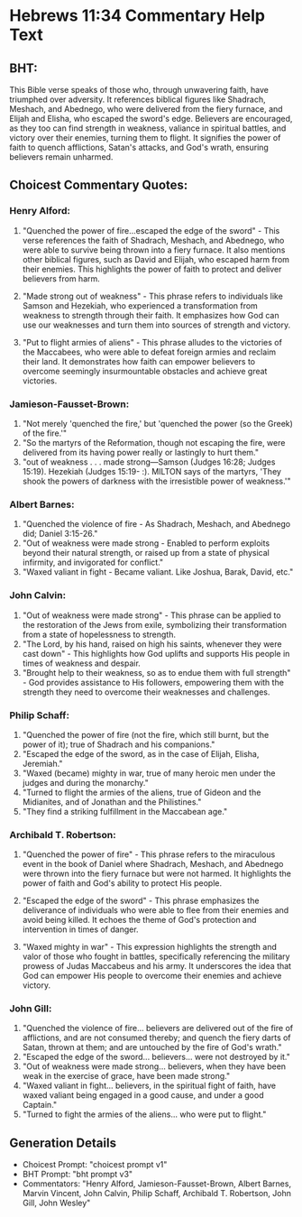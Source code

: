 # Hebrews 11:34 Commentary Help Text

## BHT:
This Bible verse speaks of those who, through unwavering faith, have triumphed over adversity. It references biblical figures like Shadrach, Meshach, and Abednego, who were delivered from the fiery furnace, and Elijah and Elisha, who escaped the sword's edge. Believers are encouraged, as they too can find strength in weakness, valiance in spiritual battles, and victory over their enemies, turning them to flight. It signifies the power of faith to quench afflictions, Satan's attacks, and God's wrath, ensuring believers remain unharmed.

## Choicest Commentary Quotes:
### Henry Alford:
1. "Quenched the power of fire...escaped the edge of the sword" - This verse references the faith of Shadrach, Meshach, and Abednego, who were able to survive being thrown into a fiery furnace. It also mentions other biblical figures, such as David and Elijah, who escaped harm from their enemies. This highlights the power of faith to protect and deliver believers from harm.

2. "Made strong out of weakness" - This phrase refers to individuals like Samson and Hezekiah, who experienced a transformation from weakness to strength through their faith. It emphasizes how God can use our weaknesses and turn them into sources of strength and victory.

3. "Put to flight armies of aliens" - This phrase alludes to the victories of the Maccabees, who were able to defeat foreign armies and reclaim their land. It demonstrates how faith can empower believers to overcome seemingly insurmountable obstacles and achieve great victories.

### Jamieson-Fausset-Brown:
1. "Not merely 'quenched the fire,' but 'quenched the power (so the Greek) of the fire.'" 
2. "So the martyrs of the Reformation, though not escaping the fire, were delivered from its having power really or lastingly to hurt them."
3. "out of weakness . . . made strong—Samson (Judges 16:28; Judges 15:19). Hezekiah (Judges 15:19- :). MILTON says of the martyrs, 'They shook the powers of darkness with the irresistible power of weakness.'"

### Albert Barnes:
1. "Quenched the violence of fire - As Shadrach, Meshach, and Abednego did; Daniel 3:15-26."
2. "Out of weakness were made strong - Enabled to perform exploits beyond their natural strength, or raised up from a state of physical infirmity, and invigorated for conflict."
3. "Waxed valiant in fight - Became valiant. Like Joshua, Barak, David, etc."

### John Calvin:
1. "Out of weakness were made strong" - This phrase can be applied to the restoration of the Jews from exile, symbolizing their transformation from a state of hopelessness to strength.
2. "The Lord, by his hand, raised on high his saints, whenever they were cast down" - This highlights how God uplifts and supports His people in times of weakness and despair.
3. "Brought help to their weakness, so as to endue them with full strength" - God provides assistance to His followers, empowering them with the strength they need to overcome their weaknesses and challenges.

### Philip Schaff:
1. "Quenched the power of fire (not the fire, which still burnt, but the power of it); true of Shadrach and his companions."
2. "Escaped the edge of the sword, as in the case of Elijah, Elisha, Jeremiah."
3. "Waxed (became) mighty in war, true of many heroic men under the judges and during the monarchy."
4. "Turned to flight the armies of the aliens, true of Gideon and the Midianites, and of Jonathan and the Philistines."
5. "They find a striking fulfillment in the Maccabean age."

### Archibald T. Robertson:
1. "Quenched the power of fire" - This phrase refers to the miraculous event in the book of Daniel where Shadrach, Meshach, and Abednego were thrown into the fiery furnace but were not harmed. It highlights the power of faith and God's ability to protect His people.

2. "Escaped the edge of the sword" - This phrase emphasizes the deliverance of individuals who were able to flee from their enemies and avoid being killed. It echoes the theme of God's protection and intervention in times of danger.

3. "Waxed mighty in war" - This expression highlights the strength and valor of those who fought in battles, specifically referencing the military prowess of Judas Maccabeus and his army. It underscores the idea that God can empower His people to overcome their enemies and achieve victory.

### John Gill:
1. "Quenched the violence of fire... believers are delivered out of the fire of afflictions, and are not consumed thereby; and quench the fiery darts of Satan, thrown at them; and are untouched by the fire of God's wrath."
2. "Escaped the edge of the sword... believers... were not destroyed by it."
3. "Out of weakness were made strong... believers, when they have been weak in the exercise of grace, have been made strong."
4. "Waxed valiant in fight... believers, in the spiritual fight of faith, have waxed valiant being engaged in a good cause, and under a good Captain."
5. "Turned to fight the armies of the aliens... who were put to flight."


## Generation Details
- Choicest Prompt: "choicest prompt v1"
- BHT Prompt: "bht prompt v3"
- Commentators: "Henry Alford, Jamieson-Fausset-Brown, Albert Barnes, Marvin Vincent, John Calvin, Philip Schaff, Archibald T. Robertson, John Gill, John Wesley"
